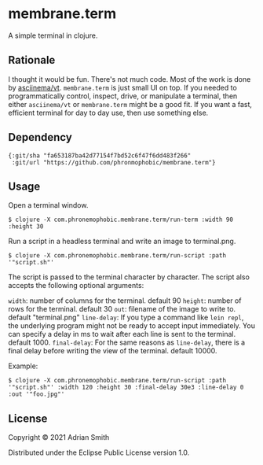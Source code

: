 # membrane.term

A simple terminal in clojure.

## Rationale

I thought it would be fun. There's not much code. Most of the work is done by [asciinema/vt](https://github.com/asciinema/vt). `membrane.term` is just small UI on top. If you needed to programmatically control, inspect, drive, or manipulate a terminal, then either `asciinema/vt` or `membrane.term` might be a good fit. If you want a fast, efficient terminal for day to day use, then use something else.

## Dependency

```
{:git/sha "fa653187ba42d77154f7bd52c6f47f6dd483f266"
 :git/url "https://github.com/phronmophobic/membrane.term"}
```

## Usage

Open a terminal window.

    $ clojure -X com.phronemophobic.membrane.term/run-term :width 90 :height 30

Run a script in a headless terminal and write an image to terminal.png.

    $ clojure -X com.phronemophobic.membrane.term/run-script :path '"script.sh"'
    
The script is passed to the terminal character by character. The script also accepts the following optional arguments:

`width`: number of columns for the terminal. default 90
`height`: number of rows for the terminal. default 30
`out`: filename of the image to write to. default "terminal.png"
`line-delay`: If you type a command like `lein repl`, the underlying program might not be ready to accept input immediately. You can specify a delay in ms to wait after each line is sent to the terminal. default 1000.
`final-delay`: For the same reasons as `line-delay`, there is a final delay before writing the view of the terminal. default 10000.

Example:

    $ clojure -X com.phronemophobic.membrane.term/run-script :path '"script.sh"' :width 120 :height 30 :final-delay 30e3 :line-delay 0 :out '"foo.jpg"'

## License

Copyright © 2021 Adrian Smith

Distributed under the Eclipse Public License version 1.0.
